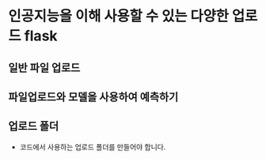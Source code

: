 # 인공지능을 이해 사용할 수 있는 다양한 업로드 flask

## 일반 파일 업로드 

## 파일업로드와 모델을 사용하여 예측하기 

## 업로드 폴더
- 코드에서 사용하는 업로드 폴더를 만들어야 합니다. 